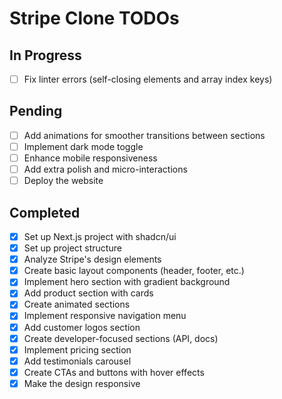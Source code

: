 # Stripe Clone TODOs

## In Progress
- [ ] Fix linter errors (self-closing elements and array index keys)

## Pending
- [ ] Add animations for smoother transitions between sections
- [ ] Implement dark mode toggle
- [ ] Enhance mobile responsiveness
- [ ] Add extra polish and micro-interactions
- [ ] Deploy the website

## Completed
- [x] Set up Next.js project with shadcn/ui
- [x] Set up project structure
- [x] Analyze Stripe's design elements
- [x] Create basic layout components (header, footer, etc.)
- [x] Implement hero section with gradient background
- [x] Add product section with cards
- [x] Create animated sections
- [x] Implement responsive navigation menu
- [x] Add customer logos section
- [x] Create developer-focused sections (API, docs)
- [x] Implement pricing section
- [x] Add testimonials carousel
- [x] Create CTAs and buttons with hover effects
- [x] Make the design responsive
